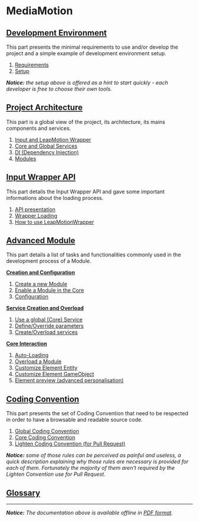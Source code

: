 MediaMotion
===========

[Development Environment](developmentEnvironment/index.md)
----------------------------------------------------------
This part presents the minimal requirements to use and/or develop the project and a simple example of development environment setup.

 1. [Requirements](developmentEnvironment/requirements.md)
 2. [Setup](developmentEnvironment/setup.md)

*__Notice:__ the setup above is offered as a hint to start quickly - each developer is free to choose their own tools.*

[Project Architecture](projectArchitecture/index.md)
----------------------------------------------------
This part is a global view of the project, its architecture, its mains components and services.

 1. [Input and LeapMotion Wrapper](projectArchitecture/inputWrapper.md)
 2. [Core and Global Services](projectArchitecture/coreServices.md)
 3. [DI (Dependency Injection)](projectArchitecture/DI.md)
 4. [Modules](projectArchitecture/modules.md)

[Input Wrapper API](inputWrapperAPI/index.md)
---------------------------------------------
This part details the Input Wrapper API and gave some important informations about the loading process.

 1. [API presentation](inputWrapperAPI/presentation.md)
 2. [Wrapper Loading](inputWrapperAPI/loading.md)
 3. [How to use LeapMotionWrapper](inputWrapperAPI/howToLeapMotion.md)

[Advanced Module](advancedModule/index.md)
------------------------------------------
This part details a list of tasks and functionalities commonly used in the development process of a Module.

[__Creation and Configuration__](advancedModule/CreationAndConfiguration.md)

 1. [Create a new Module](advancedModule/newModule.md)
 2. [Enable a Module in the Core](advancedModule/enableModule.md)
 3. [Configuration](advancedModule/configure.md)

[__Service Creation and Overload__](advancedModule/ServiceCreationAndOverload.md)

 1. [Use a global (Core) Service](advancedModule/useGlobalService.md)
 2. [Define/Override parameters](advancedModule/defineParameters.md)
 3. [Create/Overload services](advancedModule/createService.md)

[__Core Interaction__](advancedModule/CoreInteraction.md)

 1. [Auto-Loading](advancedModule/autoloading.md)
 2. [Overload a Module](advancedModule/overloadModule.md)
 3. [Customize Element Entity](advancedModule/customizeEntity.md)
 4. [Customize Element GameObject](advancedModule/customizeGameObject.md)
 5. [Element preview (advanced personalisation)](advancedModule/elementPreview.md)

[Coding Convention](codingConvention/index.md)
----------------------------------------------
This part presents the set of Coding Convention that need to be respected in order to have a browsable and readable source code.

 1. [Global Coding Convention](codingConvention/global.md)
 2. [Core Coding Convention](codingConvention/core.md)
 3. [Lighten Coding Convention (for Pull Request)](codingConvention/lighten.md)

*__Notice:__ some of those rules can be perceived as painful and useless, a quick description explaining why those rules are necessary is provided for each of them. Fortunately the majority of them aren't required by the Lighten Convention use for Pull Request.*

[Glossary](glossary/index.md)
-----------------------------

----------
*__Notice:__ The documentation above is available offline in [PDF format](doc.pdf).*